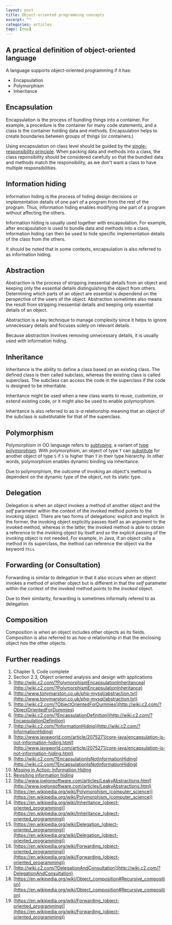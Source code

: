 ```yaml
---
layout: post
title: Object-oriented programming concepts
excerpt: ""
categories: articles
tags: [oop]
---
```


## A practical definition of object-oriented language

A language supports object-oriented programming if it has:

  - Encapsulation
  - Polymorphism
  - Inheritance

## Encapsulation

Encapsulation is the process of bundling things into a container. For example, a procedure is the container for many code statements, and a class is the container holding data and methods. Encapsulation helps to create boundaries between groups of things (or containers.)

Using encapsulation on class level should be guided by the [single-responsibility principle](https://en.wikipedia.org/wiki/Single_responsibility_principle). When packing data and methods into a class, the class reponsibility should be considered carefully so that the bundled data and methods match the responsibility, as we don't want a class to have multiple responsibilities.

## Information hiding

Information hiding is the process of hiding design decisions or implementation details of one part of a program from the rest of the program. Thus, information hiding enables modifying one part of a program without affecting the others.

Information hiding is usually used together with encapsulation. For example, after encapsulation is used to bundle data and methods into a class, information hiding can then be used to hide specific implementation details of the class from the others.

It should be noted that in some contexts, encapsulation is also referred to as information hiding.

## Abstraction

Abstraction is the process of stripping inessential details from an object and keeping only the essential details distinguishing the object from others. Determining which parts of an object are essential is dependend on the perspective of the users of the object. Abstraction sometimes also means the result from stripping inessential details and keeping only essential details of an object.

Abstraction is a key technique to manage complexity since it helps to ignore unnecessary details and focuses solely on relevant details.

Because abstraction involves removing unnecessary details, it is usually used with information hiding.

## Inheritance

Inheritance is the ability to define a class based on an existing class. The defined class is then called subclass, whereas the existing class is called superclass. The subclass can access the code in the superclass if the code is designed to be inheritable.

Inheritance might be used when a new class wants to reuse, customize, or extend existing code, or it might also be used to enable polymorphism.

Inheritance is also referred to as _is-a_ relationship meaning that an object of the subclass is substitutable for that of the superclass.

## Polymorphism

Polymorphism in OO language refers to [subtyping](https://en.wikipedia.org/wiki/Subtyping), a variant of [type polymorphism](https://en.wikipedia.org/wiki/Polymorphism_(computer_science)). With polymorphism, an object of type `T` can [substitute](https://en.wikipedia.org/wiki/Liskov_substitution_principle) for another object of type `S` if `S` is higher than `T` in their type hierarchy. In other words, polymorphism enables dynamic binding via inheritance.

Due to polymorphism, the outcome of invoking an object's method is dependent on the dynamic type of the object, not its static type.

## Delegation

Delegation is when an object invokes a method of another object and the _self_ parameter within the context of the invoked method points to the invoking object. There are two forms of delegations: explicit and implicit. In the former, the invoking object explicitly passes itself as an argument to the invoked method, whereas in the latter, the invoked method is able to obtain a reference to the invoking object by itself and so the explicit passing of the invoking object is not needed. For example, in Java, if an object calls a method in its superclass, the method can reference the object via the keyword `this`.

## Forwarding (or Consultation)

Forwarding is similar to delegation in that it also occurs when an object invokes a method of another object but is different in that the _self_ parameter within the context of the invoked method points to the _invoked_ object.

Due to their similarity, forwarding is sometimes informally refered to as delegation.

## Composition

Composition is when an object includes other objects as its fields. Composition is also referred to as _has-a_ relationship in that the enclosing object _has_ the other objects.

## Further readings

1. Chapter 5, Code complete
2. Section 2.3, Object oriented analysis and design with applications
3. [http://wiki.c2.com/?PolymorphismEncapsulationInheritancea](http://wiki.c2.com/?PolymorphismEncapsulationInheritance)
4. [http://www.tonymarston.co.uk/php-mysql/abstraction.txt](http://www.tonymarston.co.uk/php-mysql/abstraction.txt)
5. [http://wiki.c2.com/?ObjectOrientedForDummies](http://wiki.c2.com/?ObjectOrientedForDummies)
6. [http://wiki.c2.com/?EncapsulationDefinition](http://wiki.c2.com/?EncapsulationDefinition)
7. [http://wiki.c2.com/?InformationHiding](http://wiki.c2.com/?InformationHiding)
8. [http://www.javaworld.com/article/2075271/core-java/encapsulation-is-not-information-hiding.html](http://www.javaworld.com/article/2075271/core-java/encapsulation-is-not-information-hiding.html)
9. [http://wiki.c2.com/?EncapsulationIsNotInformationHiding](http://wiki.c2.com/?EncapsulationIsNotInformationHiding)
10. [Missing in Action: Information Hiding](http://www.stevemcconnell.com/ieeesoftware/bp02.htm)
11. [Revisiting information hiding](https://www.cs.cmu.edu/~ckaestne/pdf/ecoop11.pdf)
12. [http://www.joelonsoftware.com/articles/LeakyAbstractions.html](http://www.joelonsoftware.com/articles/LeakyAbstractions.html)
13. [https://en.wikipedia.org/wiki/Polymorphism_(computer_science)](https://en.wikipedia.org/wiki/Polymorphism_(computer_science))
14. [https://en.wikipedia.org/wiki/Inheritance_(object-oriented_programming)](https://en.wikipedia.org/wiki/Inheritance_(object-oriented_programming))
15. [https://en.wikipedia.org/wiki/Delegation_(object-oriented_programming)](https://en.wikipedia.org/wiki/Delegation_(object-oriented_programming))
16. [https://en.wikipedia.org/wiki/Forwarding_(object-oriented_programming)](https://en.wikipedia.org/wiki/Forwarding_(object-oriented_programming))
17. [http://wiki.c2.com/?DelegationAndConsultation](http://wiki.c2.com/?DelegationAndConsultation)
18. [https://en.wikipedia.org/wiki/Object_composition#Recursive_composition](https://en.wikipedia.org/wiki/Object_composition#Recursive_composition)
19. [https://en.wikipedia.org/wiki/Forwarding_(object-oriented_programming)](https://en.wikipedia.org/wiki/Forwarding_(object-oriented_programming))
